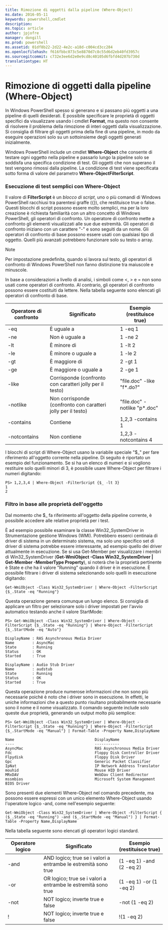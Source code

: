 ```yaml
---
title: Rimozione di oggetti dalla pipeline (Where-Object)
ms.date: 2016-05-11
keywords: powershell,cmdlet
description: 
ms.topic: article
author: jpjofre
manager: dongill
ms.prod: powershell
ms.assetid: 01df8b22-2d22-4e2c-a18d-c004cd3cc284
ms.openlocfilehash: f616fbbc073c5e8870d7c8c55d6d2eb40fd3957c
ms.sourcegitcommit: c732e3ee6d2e0e9cd8c40105d6fbfd4d207b730d
translationtype: HT
---
```

# <a name="removing-objects-from-the-pipeline-where-object"></a>Rimozione di oggetti dalla pipeline (Where-Object)
In Windows PowerShell spesso si generano e si passano più oggetti a una pipeline di quelli desiderati. È possibile specificare le proprietà di oggetti specifici da visualizzare usando i cmdlet **Format**, ma questo non consente di risolvere il problema della rimozione di interi oggetti dalla visualizzazione. Si consiglia di filtrare gli oggetti prima della fine di una pipeline, in modo da eseguire operazioni solo su un sottoinsieme degli oggetti generati inizialmente.

Windows PowerShell include un cmdlet **Where-Object** che consente di testare ogni oggetto nella pipeline e passarlo lungo la pipeline solo se soddisfa una specifica condizione di test. Gli oggetti che non superano il test vengono rimossi dalla pipeline. La condizione di test viene specificata sotto forma di valore del parametro **Where-ObjectFilterScript**.

### <a name="performing-simple-tests-with-where-object"></a>Esecuzione di test semplici con Where-Object
Il valore di **FilterScript** è un *blocco di script*, uno o più comandi di Windows PowerShell racchiusi tra parentesi graffe ({}), che restituisce true o false. Questi blocchi di script possono essere molto semplici, ma per la loro creazione è richiesta familiarità con un altro concetto di Windows PowerShell, gli operatori di confronto. Un operatore di confronto mette a confronto gli elementi visualizzati alle sue due estremità. Gli operatori di confronto iniziano con un carattere "-" e sono seguiti da un nome. Gli operatori di confronto di base possono essere usati con qualsiasi tipo di oggetto. Quelli più avanzati potrebbero funzionare solo su testo o array.

> [!NOTE]
> Per impostazione predefinita, quando si lavora sul testo, gli operatori di confronto di Windows PowerShell non fanno distinzione tra maiuscole e minuscole.

In base a considerazioni a livello di analisi, i simboli come <, > e = non sono usati come operatori di confronto. Al contrario, gli operatori di confronto possono essere costituiti da lettere. Nella tabella seguente sono elencati gli operatori di confronto di base.

|Operatore di confronto|Significato|Esempio (restituisce true)|
|-----------------------|-----------|--------------------------|
|-eq|È uguale a|1 -eq 1|
|-ne|Non è uguale a|1 -ne 2|
|-lt|È minore di|1 -lt 2|
|-le|È minore o uguale a|1 -le 2|
|-gt|È maggiore di|2 -gt 1|
|-ge|È maggiore o uguale a|2 -ge 1|
|-like|Corrisponde (confronto con caratteri jolly per il testo)|"file.doc" -like "f\*.do?"|
|-notlike|Non corrisponde (confronto con caratteri jolly per il testo)|"file.doc" -notlike "p\*.doc"|
|-contains|Contiene|1,2,3 -contains 1|
|-notcontains|Non contiene|1,2,3 -notcontains 4|

I blocchi di script di Where-Object usano la variabile speciale "$_" per fare riferimento all'oggetto corrente nella pipeline. Di seguito è riportato un esempio del funzionamento. Se si ha un elenco di numeri e si vogliono restituire solo quelli minori di 3, è possibile usare Where-Object per filtrare i numeri digitando:

```
PS> 1,2,3,4 | Where-Object -FilterScript {$_ -lt 3}
1
2
```

### <a name="filtering-based-on-object-properties"></a>Filtro in base alle proprietà dell'oggetto
Dal momento che $_ fa riferimento all'oggetto della pipeline corrente, è possibile accedere alle relative proprietà per i test.

È ad esempio possibile esaminare la classe Win32_SystemDriver in Strumentazione gestione Windows (WMI). Potrebbero esserci centinaia di driver di sistema in un determinato sistema, ma solo uno specifico set di driver di sistema potrebbe essere interessante, ad esempio quello dei driver attualmente in esecuzione. Se si usa Get-Member per visualizzare i membri di Win32_SystemDriver (**Get-WmiObject -Class Win32_SystemDriver | Get-Member -MemberType Property**), si noterà che la proprietà pertinente è State e che ha il valore "Running" quando il driver è in esecuzione. È possibile filtrare i driver di sistema selezionando solo quelli in esecuzione digitando:

```
Get-WmiObject -Class Win32_SystemDriver | Where-Object -FilterScript {$_.State -eq "Running"}
```

Questa operazione genera comunque un lungo elenco. Si consiglia di applicare un filtro per selezionare solo i driver impostati per l'avvio automatico testando anche il valore StartMode:

```
PS> Get-WmiObject -Class Win32_SystemDriver | Where-Object -FilterScript {$_.State -eq "Running"} | Where-Object -FilterScript {$_.StartMode -eq "Auto"}

DisplayName : RAS Asynchronous Media Driver
Name        : AsyncMac
State       : Running
Status      : OK
Started     : True

DisplayName : Audio Stub Driver
Name        : audstub
State       : Running
Status      : OK
Started     : True
```

Questa operazione produce numerose informazioni che non sono più necessarie poiché è noto che i driver sono in esecuzione. In effetti, le uniche informazioni che a questo punto risultano probabilmente necessarie sono il nome e il nome visualizzato. Il comando seguente include solo queste due proprietà, generando un output molto più semplice:

```
PS> Get-WmiObject -Class Win32_SystemDriver | Where-Object -FilterScript {$_.State -eq "Running"} | Where-Object -FilterScript {$_.StartMode -eq "Manual"} | Format-Table -Property Name,DisplayName

Name                                    DisplayName
----                                    -----------
AsyncMac                                RAS Asynchronous Media Driver
Fdc                                     Floppy Disk Controller Driver
Flpydisk                                Floppy Disk Driver
Gpc                                     Generic Packet Classifier
IpNat                                   IP Network Address Translator
mouhid                                  Mouse HID Driver
MRxDAV                                  WebDav Client Redirector
mssmbios                                Microsoft System Management BIOS Driver
```

Sono presenti due elementi Where-Object nel comando precedente, ma possono essere espressi con un unico elemento Where-Object usando l'operatore logico -and, come nell'esempio seguente:

```
Get-WmiObject -Class Win32_SystemDriver | Where-Object -FilterScript { ($_.State -eq "Running") -and ($_.StartMode -eq "Manual") } | Format-Table -Property Name,DisplayName
```

Nella tabella seguente sono elencati gli operatori logici standard.

|Operatore logico|Significato|Esempio (restituisce true)|
|--------------------|-----------|--------------------------|
|-and|AND logico; true se i valori a entrambe le estremità sono true|(1 -eq 1) -and (2 -eq 2)|
|-or|OR logico; true se i valori a entrambe le estremità sono true|(1 -eq 1) -or (1 -eq 2)|
|-not|NOT logico; inverte true e false|-not (1 -eq 2)|
|\!|NOT logico; inverte true e false|\!(1 -eq 2)|

